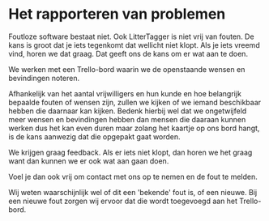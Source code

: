 # Het rapporteren van problemen

Foutloze software bestaat niet. Ook LitterTagger is niet vrij van fouten. De kans is groot dat je iets tegenkomt dat wellicht niet klopt.
Als je iets vreemd vind, horen we dat graag. Dat geeft ons de kans om er wat aan te doen.

We werken met een Trello-bord waarin we de openstaande wensen en bevindingen noteren.

Afhankelijk van het aantal vrijwilligers en hun kunde en hoe belangrijk bepaalde fouten of wensen zijn, zullen we kijken of we iemand beschikbaar hebben die daarnaar kan kijken. Bedenk hierbij wel dat we ongetwijfeld meer wensen en bevindingen hebben dan mensen die daaraan kunnen werken dus het kan even duren maar zolang het kaartje op ons bord hangt, is de kans aanwezig dat die opgepakt gaat worden.

We krijgen graag feedback. Als er iets niet klopt, dan horen we het graag want dan kunnen we er ook wat aan gaan doen.

Voel je dan ook vrij om contact met ons op te nemen en de fout te melden.

Wij weten waarschijnlijk wel of dit een 'bekende' fout is, of een nieuwe. Bij een nieuwe fout zorgen wij ervoor dat die wordt toegevoegd aan het Trello-bord.
